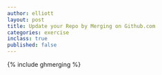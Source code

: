 ```yaml
---
author: elliott
layout: post
title: Update your Repo by Merging on Github.com
categories: exercise
inclass: true
published: false
---
```


{% include ghmerging %}